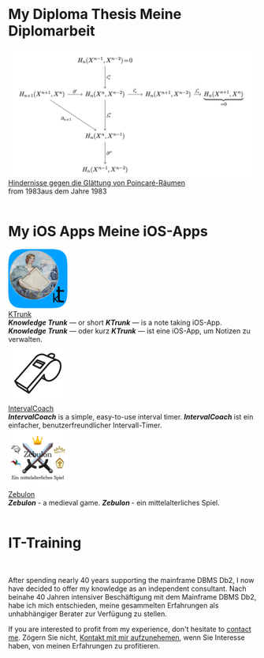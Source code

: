 <div class="row">
  <div class="column colWidth25">&nbsp;</div>
  <div class="column colWidth75">
    <h1 style="text-align: left;">
      <span class="en">My Diploma Thesis</span>
      <span class="de">Meine Diplomarbeit</span>
    </h1>
  </div>
</div>
<div class="row">
  <div class="column colWidth25">
    <a href="Diplomarbeit/Diplomarbeit.pdf"><img src="Diplomarbeit/KommutativesDiagramm.png" class="logo"></a>
  </div>
  <div class="column colWidth75">
    <div class="vCentered">
      <div class="logoTitle"><a href="Diplomarbeit/Diplomarbeit.pdf">Hindernisse gegen die Glättung von Poincaré-Räumen</a></div>
      <div class="logoDescription"><span class="en">from 1983</span><span class="de">aus dem Jahre 1983</span></div>
    </div>
  </div>
</div>

<div class="row">
  <div class="column colWidth25">&nbsp;</div>
  <div class="column colWidth75">
    <h1 style="text-align: left;">
      <span class="en">My iOS Apps</span>
      <span class="de">Meine iOS-Apps</span>
    </h1>
  </div>
</div>
<div class="row">
  <div class="column colWidth25">
    <a href="KTrunk/index.html"><img src="KTrunk/logo120.png" class="logo bordered"></a>
  </div>
  <div class="column colWidth75">
    <div class="vCentered">
          <div class="logoTitle"><a href="KTrunk/index.html">KTrunk</a></div>
          <div class="logoDescription">
            <span class="en"><b><i>Knowledge Trunk</i></b> — or short <b><i>KTrunk</i></b> — is a note taking iOS-App.</span>
            <span class="de"><b><i>Knowledge Trunk</i></b> — oder kurz <b><i>KTrunk</i></b> — ist eine iOS-App, um Notizen zu verwalten.</span>
          </div>
    </div>
  </div>
</div>
<div class="row">
  <div class="column colWidth25">
    <a href="IntervalCoach/index.html"><img src="IntervalCoach/logo120.png" class= "logo bordered"></a>
  </div>
  <div class="column colWidth75">
    <div class="vCentered">
          <div class="logoTitle"><a href="IntervalCoach/index.html">IntervalCoach</a></div>
          <div class="logoDescription">
            <span class="en"><b><i>IntervalCoach</i></b> is a simple, easy-to-use interval timer.</span>
            <span class="de"><b><i>IntervalCoach</i></b> ist ein einfacher, benutzerfreundlicher Intervall-Timer.</span>
          </div>
    </div>
  </div>
</div>
<div class="row">
  <div class="column colWidth25">
    <a href="Zebulon/index.html"><img src="Zebulon/zebulon-60@2x.png" class= "logo bordered"></a>
</div>
<div class="column colWidth75">
  <div class="vCentered">
    <div class="logoTitle"><a href="Zebulon/index.html">Zebulon</a></div>
      <div class="logoDescription">
        <span class="en"><b><i>Zebulon</i></b> - a medieval game.</span>
        <span class="de"><b><i>Zebulon</i>    </b> - ein mittelalterliches Spiel.</span>
      </div>
    </div>
  </div>
</div>

<div class="row">
  <div class="column colWidth25">&nbsp;</div>
  <div class="column colWidth75">
    <h1 style="text-align: left;">
      IT-Training
    </h1>
  </div>
</div>
<div class="row">
  <div class="column colWidth25">
    &nbsp;
  </div>
  <div class="column colWidth75">
    <p>
      <span class="en">After spending nearly 40 years supporting the mainframe DBMS Db2, I now have decided to offer my knowledge as an independent consultant.</span>
      <span class="de">Nach beinahe 40 Jahren intensiver Beschäftigung mit dem Mainframe DBMS Db2, habe ich mich entschieden, meine gesammelten Erfahrungen als unhabhängiger Berater zur Verfügung zu stellen.</span>
    </p>
    <p>
      <span class="en">If you are interested to profit from my experience, don't hesitate to <a href="mailto:cl.schuetzdeller@icloud.com">contact me</a>.</span>
      <span class="de">Zögern Sie nicht, <a href="mailto:cl.schuetzdeller@icloud.com">Kontakt mit mir aufzunehemen</a>, wenn Sie Interesse haben, von meinen Erfahrungen zu profitieren.</span>
    </p>
  </div>
</div>


<p>&nbsp;</p>

